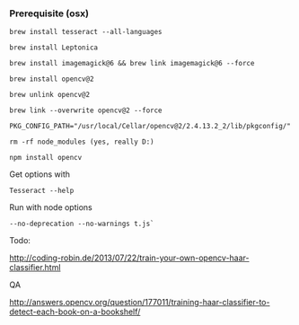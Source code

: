 ### Prerequisite (osx)

```
brew install tesseract --all-languages

brew install Leptonica

brew install imagemagick@6 && brew link imagemagick@6 --force

brew install opencv@2

brew unlink opencv@2

brew link --overwrite opencv@2 --force

PKG_CONFIG_PATH="/usr/local/Cellar/opencv@2/2.4.13.2_2/lib/pkgconfig/"

rm -rf node_modules (yes, really D:)

npm install opencv
```

Get options with
```
Tesseract --help
```

Run with node options
```
--no-deprecation --no-warnings t.js`
```

Todo:

http://coding-robin.de/2013/07/22/train-your-own-opencv-haar-classifier.html

QA

http://answers.opencv.org/question/177011/training-haar-classifier-to-detect-each-book-on-a-bookshelf/